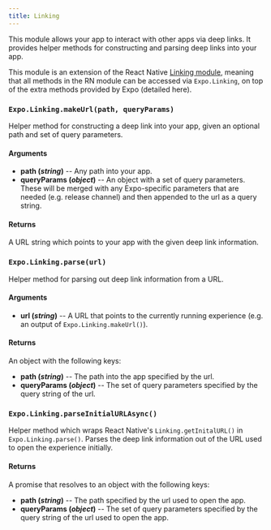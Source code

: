 ```yaml
---
title: Linking
---
```


This module allows your app to interact with other apps via deep links. It provides helper methods for constructing and parsing deep links into your app.

This module is an extension of the React Native [Linking module](https://facebook.github.io/react-native/docs/linking.html), meaning that all methods in the RN module can be accessed via `Expo.Linking`, on top of the extra methods provided by Expo (detailed here).

### `Expo.Linking.makeUrl(path, queryParams)`

Helper method for constructing a deep link into your app, given an optional path and set of query parameters.

#### Arguments

-   **path (_string_)** -- Any path into your app.
-   **queryParams (_object_)** -- An object with a set of query parameters. These will be merged with any Expo-specific parameters that are needed (e.g. release channel) and then appended to the url as a query string.

#### Returns

A URL string which points to your app with the given deep link information.

### `Expo.Linking.parse(url)`

Helper method for parsing out deep link information from a URL.

#### Arguments

-   **url (_string_)** -- A URL that points to the currently running experience (e.g. an output of `Expo.Linking.makeUrl()`).

#### Returns

An object with the following keys:

-   **path (_string_)** -- The path into the app specified by the url.
-   **queryParams (_object_)** -- The set of query parameters specified by the query string of the url.

### `Expo.Linking.parseInitialURLAsync()`

Helper method which wraps React Native's `Linking.getInitalURL()` in `Expo.Linking.parse()`. Parses the deep link information out of the URL used to open the experience initially.

#### Returns

A promise that resolves to an object with the following keys:

-   **path (_string_)** -- The path specified by the url used to open the app.
-   **queryParams (_object_)** -- The set of query parameters specified by the query string of the url used to open the app.
